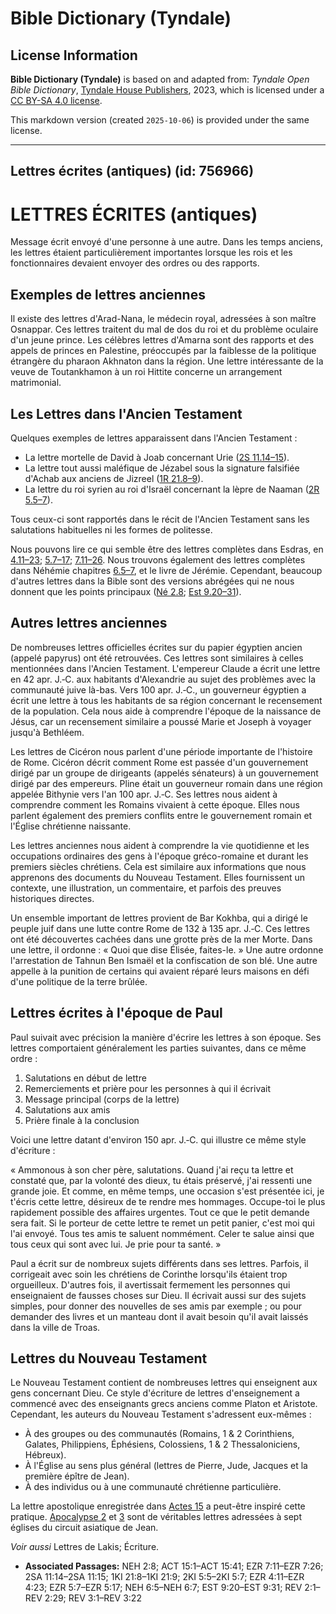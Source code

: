 # Bible Dictionary (Tyndale)

## License Information

**Bible Dictionary (Tyndale)** is based on and adapted from: _Tyndale Open Bible Dictionary_, [Tyndale House Publishers](https://tyndaleopenresources.com/), 2023, which is licensed under a [CC BY-SA 4.0 license](https://creativecommons.org/licenses/by-sa/4.0/legalcode.en).

This markdown version (created `2025-10-06`) is provided under the same license.



--------------------------------

## Lettres écrites (antiques) (id: 756966)

LETTRES ÉCRITES (antiques)
==========================

Message écrit envoyé d'une personne à une autre. Dans les temps anciens, les lettres étaient particulièrement importantes lorsque les rois et les fonctionnaires devaient envoyer des ordres ou des rapports.

Exemples de lettres anciennes
-----------------------------

Il existe des lettres d'Arad\-Nana, le médecin royal, adressées à son maître Osnappar. Ces lettres traitent du mal de dos du roi et du problème oculaire d'un jeune prince. Les célèbres lettres d'Amarna sont des rapports et des appels de princes en Palestine, préoccupés par la faiblesse de la politique étrangère du pharaon Akhnaton dans la région. Une lettre intéressante de la veuve de Toutankhamon à un roi Hittite concerne un arrangement matrimonial.

Les Lettres dans l'Ancien Testament
-----------------------------------

Quelques exemples de lettres apparaissent dans l'Ancien Testament :

* La lettre mortelle de David à Joab concernant Urie ([2S 11\.14–15](https://ref.ly/2Sam11:14-2Sam11:15)).
* La lettre tout aussi maléfique de Jézabel sous la signature falsifiée d'Achab aux anciens de Jizreel ([1R 21\.8–9](https://ref.ly/1Kgs21:8-1Kgs21:9)).
* La lettre du roi syrien au roi d'Israël concernant la lèpre de Naaman ([2R 5\.5–7](https://ref.ly/2Kgs5:5-2Kgs5:7)).

Tous ceux\-ci sont rapportés dans le récit de l'Ancien Testament sans les salutations habituelles ni les formes de politesse.

Nous pouvons lire ce qui semble être des lettres complètes dans Esdras, en [4\.11–23](https://ref.ly/Ezra4:11-Ezra4:23); [5\.7–17](https://ref.ly/Ezra5:7-Ezra5:17); [7\.11–26](https://ref.ly/Ezra7:11-Ezra7:26). Nous trouvons également des lettres complètes dans Néhémie chapitres [6\.5–7](https://ref.ly/Neh6:5-Neh6:7), et le livre de Jérémie. Cependant, beaucoup d'autres lettres dans la Bible sont des versions abrégées qui ne nous donnent que les points principaux ([Né 2\.8](https://ref.ly/Neh2:8); [Est 9\.20–31](https://ref.ly/Esth9:20-Esth9:31)).

Autres lettres anciennes
------------------------

De nombreuses lettres officielles écrites sur du papier égyptien ancien (appelé papyrus) ont été retrouvées. Ces lettres sont similaires à celles mentionnées dans l'Ancien Testament. L'empereur Claude a écrit une lettre en 42 apr. J.‑C. aux habitants d'Alexandrie au sujet des problèmes avec la communauté juive là\-bas. Vers 100 apr. J.‑C., un gouverneur égyptien a écrit une lettre à tous les habitants de sa région concernant le recensement de la population. Cela nous aide à comprendre l'époque de la naissance de Jésus, car un recensement similaire a poussé Marie et Joseph à voyager jusqu'à Bethléem.

Les lettres de Cicéron nous parlent d'une période importante de l'histoire de Rome. Cicéron décrit comment Rome est passée d'un gouvernement dirigé par un groupe de dirigeants (appelés sénateurs) à un gouvernement dirigé par des empereurs. Pline était un gouverneur romain dans une région appelée Bithynie vers l'an 100 apr. J.‑C. Ses lettres nous aident à comprendre comment les Romains vivaient à cette époque. Elles nous parlent également des premiers conflits entre le gouvernement romain et l'Église chrétienne naissante.

Les lettres anciennes nous aident à comprendre la vie quotidienne et les occupations ordinaires des gens à l'époque gréco\-romaine et durant les premiers siècles chrétiens. Cela est similaire aux informations que nous apprenons des documents du Nouveau Testament. Elles fournissent un contexte, une illustration, un commentaire, et parfois des preuves historiques directes.

Un ensemble important de lettres provient de Bar Kokhba, qui a dirigé le peuple juif dans une lutte contre Rome de 132 à 135 apr. J.‑C. Ces lettres ont été découvertes cachées dans une grotte près de la mer Morte. Dans une lettre, il ordonne : « Quoi que dise Élisée, faites\-le. » Une autre ordonne l'arrestation de Tahnun Ben Ismaël et la confiscation de son blé. Une autre appelle à la punition de certains qui avaient réparé leurs maisons en défi d'une politique de la terre brûlée.

Lettres écrites à l'époque de Paul
----------------------------------

Paul suivait avec précision la manière d'écrire les lettres à son époque. Ses lettres comportaient généralement les parties suivantes, dans ce même ordre :

1. Salutations en début de lettre
2. Remerciements et prière pour les personnes à qui il écrivait
3. Message principal (corps de la lettre)
4. Salutations aux amis
5. Prière finale à la conclusion

Voici une lettre datant d'environ 150 apr. J.‑C. qui illustre ce même style d'écriture :

« Ammonous à son cher père, salutations. Quand j'ai reçu ta lettre et constaté que, par la volonté des dieux, tu étais préservé, j'ai ressenti une grande joie. Et comme, en même temps, une occasion s'est présentée ici, je t'écris cette lettre, désireux de te rendre mes hommages. Occupe\-toi le plus rapidement possible des affaires urgentes. Tout ce que le petit demande sera fait. Si le porteur de cette lettre te remet un petit panier, c'est moi qui l'ai envoyé. Tous tes amis te saluent nommément. Celer te salue ainsi que tous ceux qui sont avec lui. Je prie pour ta santé. »

Paul a écrit sur de nombreux sujets différents dans ses lettres. Parfois, il corrigeait avec soin les chrétiens de Corinthe lorsqu'ils étaient trop orgueilleux. D'autres fois, il avertissait fermement les personnes qui enseignaient de fausses choses sur Dieu. Il écrivait aussi sur des sujets simples, pour donner des nouvelles de ses amis par exemple ; ou pour demander des livres et un manteau dont il avait besoin qu'il avait laissés dans la ville de Troas.

Lettres du Nouveau Testament
----------------------------

Le Nouveau Testament contient de nombreuses lettres qui enseignent aux gens concernant Dieu. Ce style d'écriture de lettres d'enseignement a commencé avec des enseignants grecs anciens comme Platon et Aristote. Cependant, les auteurs du Nouveau Testament s'adressent eux\-mêmes :

* À des groupes ou des communautés (Romains, 1 \& 2 Corinthiens, Galates, Philippiens, Éphésiens, Colossiens, 1 \& 2 Thessaloniciens, Hébreux).
* À l'Église au sens plus général (lettres de Pierre, Jude, Jacques et la première épître de Jean).
* À des individus ou à une communauté chrétienne particulière.

La lettre apostolique enregistrée dans [Actes 15](https://ref.ly/Acts15:1-Acts15:41) a peut\-être inspiré cette pratique. [Apocalypse 2](https://ref.ly/Rev2:1-Rev2:29) et [3](https://ref.ly/Rev3:1-Rev3:22) sont de véritables lettres adressées à sept églises du circuit asiatique de Jean.

*Voir aussi* Lettres de Lakis; Écriture.

* **Associated Passages:** NEH 2:8; ACT 15:1–ACT 15:41; EZR 7:11–EZR 7:26; 2SA 11:14–2SA 11:15; 1KI 21:8–1KI 21:9; 2KI 5:5–2KI 5:7; EZR 4:11–EZR 4:23; EZR 5:7–EZR 5:17; NEH 6:5–NEH 6:7; EST 9:20–EST 9:31; REV 2:1–REV 2:29; REV 3:1–REV 3:22

